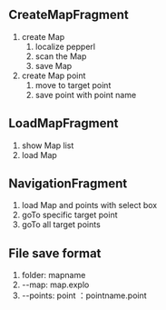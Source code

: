 ## CreateMapFragment

1. create Map
   1. localize pepperl
   2. scan the Map
   3. save Map
2. create Map point
   1. move to target point
   2. save point with point name

## LoadMapFragment 

1. show Map list
2. load Map

## NavigationFragment

1. load Map and points with select box 
2. goTo specific target point
3. goTo all target points

## File save format

1. folder: mapname
2. --map: map.explo
3. --points:  point ：pointname.point
